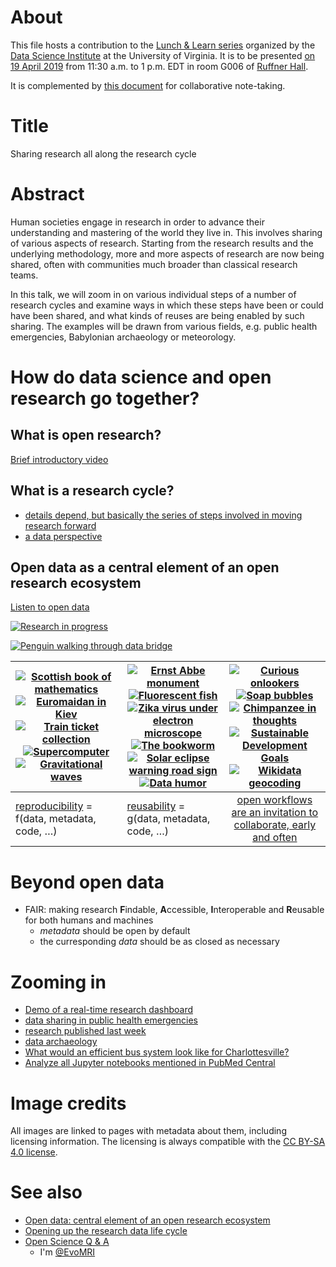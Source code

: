 # About

This file hosts a contribution to the [Lunch & Learn series](https://datascience.virginia.edu/pages/research-lunch-and-learn-series) organized by the [Data Science Institute](https://datascience.virginia.edu/) at the University of Virginia. It is to be presented [on 19 April 2019](https://datascience.virginia.edu/pages/sharing-research-along-entire-research-cycle) from 11:30 a.m. to 1 p.m. EDT in room G006 of [Ruffner Hall](https://www.google.com/maps/place/Ruffner+Hall+(Curry+School+of+Education)/@38.0346734,-78.5116714,17z/data=!3m1!4b1!4m5!3m4!1s0x89b3865acb9c1fa7:0x96877eaa32f81e54!8m2!3d38.0346734!4d-78.5094827?shorturl=1). 

It is complemented by [this document](https://docs.google.com/document/d/17sEfoaK0cz45V1A58gMnwuSPqZoup7LuMn-wtkjxB2k/edit?usp=sharing) for collaborative note-taking.

# Title

Sharing research all along the research cycle

# Abstract

Human societies engage in research in order to advance their understanding and mastering of the world they live in. This involves sharing of various aspects of research. Starting from the research results and the underlying methodology, more and more aspects of research are now being shared, often with communities much broader than classical research teams.

In this talk, we will zoom in on various individual steps of a number of research cycles and examine ways in which these steps have been or could have been shared, and what kinds of reuses are being enabled by such sharing. The examples will be drawn from various fields, e.g. public health emergencies, Babylonian archaeology or meteorology.

# How do data science and open research go together?

## What is open research? 

[Brief introductory video](https://www.youtube.com/watch?v=Qqj9z5ip7ac)

## What is a research cycle?

* [details depend, but basically the series of steps involved in moving research forward](https://www.ecosia.org/search?q=research+cycle&addon=firefox&addonversion=4.0.4)
* [a data perspective](https://data.library.virginia.edu/data-management/lifecycle/)

## Open data as a central element of an open research ecosystem

[Listen to open data](http://listen.hatnote.com/#wikidata,fr,de,it,rm,en,ru,en,fa,ko,se,es,ca,pt)

[![Research in progress](https://upload.wikimedia.org/wikipedia/commons/thumb/7/75/Discovery_in_process.jpg/1280px-Discovery_in_process.jpg)](https://commons.wikimedia.org/wiki/File:Discovery_in_process.jpg)

[![Penguin walking through data bridge](https://upload.wikimedia.org/wikipedia/commons/5/54/Automated_weighbridge_for_Ad%C3%A9lie_penguins_-_journal.pone.0085291.g002.png)](https://commons.wikimedia.org/wiki/File:Automated_weighbridge_for_Ad%C3%A9lie_penguins_-_journal.pone.0085291.g002.png)


| [![Scottish book of mathematics](https://upload.wikimedia.org/wikipedia/commons/1/10/KsiegaSzkocka1.JPG)](https://commons.wikimedia.org/wiki/File:KsiegaSzkocka1.JPG)  [![Euromaidan in Kiev](https://upload.wikimedia.org/wikipedia/commons/thumb/9/9f/Euromaidan_in_Kiev_2014_003.jpg/1280px-Euromaidan_in_Kiev_2014_003.jpg)](https://commons.wikimedia.org/wiki/File:Euromaidan_in_Kiev_2014_003.jpg) [![Train ticket collection](https://upload.wikimedia.org/wikipedia/commons/2/27/00000003_F.jpg)](https://commons.wikimedia.org/wiki/File:00000003_F.jpg) [![Supercomputer](https://upload.wikimedia.org/wikipedia/commons/d/d3/IBM_Blue_Gene_P_supercomputer.jpg)](https://en.wikipedia.org/wiki/File:IBM_Blue_Gene_P_supercomputer.jpg)  [![Gravitational waves](https://upload.wikimedia.org/wikipedia/commons/thumb/d/db/LIGO_measurement_of_gravitational_waves.svg/1211px-LIGO_measurement_of_gravitational_waves.svg.png)](https://commons.wikimedia.org/wiki/File:LIGO_measurement_of_gravitational_waves.svg) | [![Ernst Abbe monument](https://upload.wikimedia.org/wikipedia/commons/thumb/4/46/Ernst-Abbe-Denkmal_Jena_F%C3%BCrstengraben_-_20140802_125709.jpg/1024px-Ernst-Abbe-Denkmal_Jena_F%C3%BCrstengraben_-_20140802_125709.jpg)](https://commons.wikimedia.org/wiki/File:Ernst-Abbe-Denkmal_Jena_F%C3%BCrstengraben_-_20140802_125709.jpg) [![Fluorescent fish](https://upload.wikimedia.org/wikipedia/commons/1/15/Adaptive-Evolution-of-Eel-Fluorescent-Proteins-from-Fatty-Acid-Binding-Proteins-Produces-Bright-pone.0140972.g001.jpg)](https://commons.wikimedia.org/wiki/File:Adaptive-Evolution-of-Eel-Fluorescent-Proteins-from-Fatty-Acid-Binding-Proteins-Produces-Bright-pone.0140972.g001.jpg)  [![Zika virus under electron microscope](https://upload.wikimedia.org/wikipedia/commons/thumb/a/a8/Zika_EM_CDC_20541.png/1024px-Zika_EM_CDC_20541.png)](https://commons.wikimedia.org/wiki/File:Zika_EM_CDC_20541.png) [![The bookworm](https://upload.wikimedia.org/wikipedia/commons/0/04/Carl_Spitzweg_021.jpg)](https://commons.wikimedia.org/wiki/File:Carl_Spitzweg_021.jpg) [![Solar eclipse warning road sign](https://upload.wikimedia.org/wikipedia/commons/thumb/6/6b/Road_Sign_SOLAR_ECLIPSE_TODAY_-_IMG_20170821_172443_%28cropped%29.jpg/1190px-Road_Sign_SOLAR_ECLIPSE_TODAY_-_IMG_20170821_172443_%28cropped%29.jpg)](https://commons.wikimedia.org/wiki/File:Road_Sign_SOLAR_ECLIPSE_TODAY_-_IMG_20170821_172443.jpg)  [![Data humor](https://upload.wikimedia.org/wikipedia/commons/c/ca/New_cuyama.jpg)](https://commons.wikimedia.org/wiki/File:New_cuyama.jpg) | [![Curious onlookers](https://upload.wikimedia.org/wikipedia/commons/8/80/Sudan_Envoy_-_Curious_Onlookers.jpg)](https://commons.wikimedia.org/wiki/File:Sudan_Envoy_-_Curious_Onlookers.jpg)   [![Soap bubbles](https://upload.wikimedia.org/wikipedia/commons/3/32/Everything_must_go.jpg)](https://commons.wikimedia.org/wiki/File:Everything_must_go.jpg)  [![Chimpanzee in thoughts](https://upload.wikimedia.org/wikipedia/commons/thumb/e/ee/In_Thought_..._%283020466221%29.jpg/1024px-In_Thought_..._%283020466221%29.jpg)](https://commons.wikimedia.org/wiki/File:In_Thought_..._(3020466221).jpg) [![Sustainable Development Goals](https://upload.wikimedia.org/wikipedia/commons/e/e8/TGG_Icon_Color_18.png)](https://commons.wikimedia.org/wiki/File:TGG_Icon_Color_18.png) [![Wikidata geocoding](https://upload.wikimedia.org/wikipedia/commons/5/5c/Wikidata_Map_July_2017_Normal.png)](https://commons.wikimedia.org/wiki/File:Wikidata_Map_July_2017_Normal.png) |
|--------|--------|:---:|
| [reproducibility](http://mybinder.org/repo/cranmer/ligo-binder) = f(data, metadata, code, …)| [reusability](http://tinyurl.com/ycpdwvmx) = g(data, metadata, code, …) | [open workflows are an invitation to collaborate, early and often](https://twitter.com/EvoMRI/status/928248498503417856)|


# Beyond open data

* FAIR: making research **F**indable, **A**ccessible, **I**nteroperable and **R**eusable for both humans and machines
  - *metadata* should be open by default
  - the curresponding *data* should be as closed as necessary

# Zooming in

* [Demo of a real-time research dashboard](http://myresearch.institute/)
* [data sharing in public health emergencies](https://github.com/Daniel-Mietchen/events/blob/master/Environmental-Health-Seminar-Env-H-580-on-2019-01-31.md)
* [research published last week](https://github.com/Daniel-Mietchen/events/blob/master/FORCE-2018-research-published-last-week.md)
* [data archaeology](https://github.com/Daniel-Mietchen/datascience/blob/master/data-archaeology.md)
* [What would an efficient bus system look like for Charlottesville?](https://github.com/Daniel-Mietchen/ideas/issues/1153)
* [Analyze all Jupyter notebooks mentioned in PubMed Central](https://github.com/Daniel-Mietchen/ideas/issues/2)


# Image credits

All images are linked to pages with metadata about them, including licensing information. The licensing is always compatible with the [CC BY-SA 4.0 license](https://creativecommons.org/licenses/by-sa/4.0/).

# See also

- [Open data: central element of an open research ecosystem](https://github.com/Daniel-Mietchen/events/blob/master/UVA-Datapalooza-2017.md)
- [Opening up the research data life cycle](https://github.com/Daniel-Mietchen/events/blob/master/3rd-BEXIS-2-User-and-Developer-Conference.md)
- [Open Science Q & A](https://openscience.ub.uni-bielefeld.de/)
  - I'm [@EvoMRI](https://twitter.com/EvoMRI)

